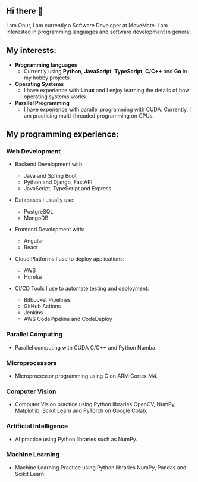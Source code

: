 ## Hi there 👋

I am Onur, I am currently a Software Developer at MoveMate. I am interested in programming languages and software development in general.

## My interests:

- **Programming languages**
  - Currently using **Python**, **JavaScript**, **TypeScript**, **C/C++** and **Go** in my hobby projects.
- **Operating Systems**
  - I have experience with **Linux** and I enjoy learning the details of how operating systems works.
- **Parallel Programming**
  - I have experience with parallel programming with CUDA. Currently, I am practicing multi-threaded programming on CPUs.

## My programming experience:

### Web Development

- Backend Development with:
  - Java and Spring Boot
  - Python and Django, FastAPI
  - JavaScript, TypeScript and Express

- Databases I usually use:
  - PostgreSQL
  - MongoDB

- Frontend Development with:
  - Angular
  - React

- Cloud Platforms I use to deploy applications:
  - AWS
  - Heroku
 
- CI/CD Tools I use to automate testing and deployment:
  - Bitbucket Pipelines
  - GitHub Actions
  - Jenkins
  - AWS CodePipeline and CodeDeploy
  
### Parallel Computing

- Parallel computing with CUDA C/C++ and Python Numba

### Microprocessors 

- Microprocessor programming using C on ARM Cortex M4.

### Computer Vision

- Computer Vision practice using Python libraries OpenCV, NumPy, Matplotlib, Scikit Learn and PyTorch on Google Colab.

### Artificial Intelligence

- AI practice using Python libraries such as NumPy.

### Machine Learning

- Machine Learning Practice using Python libraries NumPy, Pandas and Scikit Learn.
